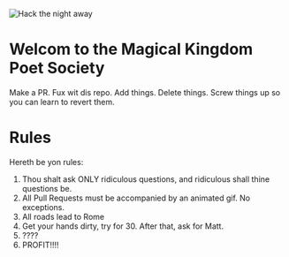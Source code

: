 ![Hack the night away](https://media.giphy.com/media/LmNwrBhejkK9EFP504/giphy.gif)

# Welcom to the Magical Kingdom Poet Society
Make a PR. Fux wit dis repo. Add things. Delete things. Screw things up so you can learn to revert them.

# Rules
Hereth be yon rules:
1. Thou shalt ask ONLY ridiculous questions, and ridiculous shall thine questions be.
2. All Pull Requests must be accompanied by an animated gif. No exceptions.
3. All roads lead to Rome
4. Get your hands dirty, try for 30.  After that, ask for Matt.
5. ????
6. PROFIT!!!!
